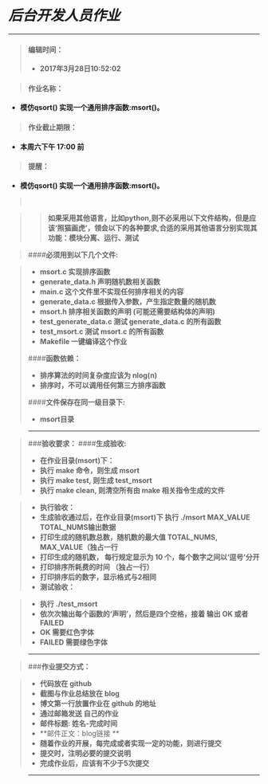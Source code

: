 *后台开发人员作业*
=========



-------------------

> #### **编辑时间：**
> -  **2017年3月28日10:52:02**

> #### **作业名称：**
-  **模仿qsort() 实现一个通用排序函数:msort()。**

> #### **作业截止期限：**
-  **本周六下午 17:00 前**
> #### **提醒：**
- **模仿qsort() 实现一个通用排序函数:msort()。**

> &nbsp;

>>**如果采用其他语言，比如python,则不必采用以下文件结构，但是应该‘照猫画虎’，领会以下的各种要求,合适的采用其他语言分别实现其功能：模块分离、运行、测试**



>####**必须用到以下几个文件:**

>- **msort.c  实现排序函数**
>- **generate_data.h   声明随机数相关函数**
>- **main.c     这个文件里不实现任何排序相关的内容**
>- **generate_data.c   根据传入参数，产生指定数量的随机数**
>- **msort.h  排序相关函数的声明 (可能还需要结构体的声明)**
>- **test_generate_data.c  测试 generate_data.c 的所有函数**
>- **test_msort.c  测试 msort.c 的所有函数**
>- **Makefile   一键编译这个作业**
>
>####**函数依赖：**
>- **排序算法的时间复杂度应该为 nlog(n)**
>- **排序时，不可以调用任何第三方排序函数**
>
>####**文件保存在同一级目录下:**
>- **msort目录**
>  &nbsp;
>  


>----------


>###**验收要求：**
>####**生成验收:**
>- **在作业目录(msort)下：**
>  - **执行 make 命令，则生成 msort**
>  - **执行 make test, 则生成 test_msort**
>  - **执行 make clean, 则清空所有由 make 相关指令生成的文件**
>  &nbsp;

>- **执行验收：**
>  - **生成验收通过后，在作业目录(msort)下 执行 ./msort MAX_VALUE TOTAL_NUMS输出数据**
>  - **打印生成的随机数总数，随机数的最大值 TOTAL_NUMS, MAX_VALUE（独占一行**
>  - **打印生成的随机数， 每行规定显示为 10 个，每个数字之间以‘逗号’分开**
>  - **打印排序所耗费的时间 （独占一行）**
>  - **打印排序后的数字，显示格式与2相同**
>&nbsp;
>- **测试验收：**

>  - **执行 ./test_msort**
>  - **依次次输出每个函数的‘声明’，然后是四个空格，接着 输出 OK 或者 FAILED**
>  - **OK 需要红色字体**
>  - **FAILED 需要绿色字体**
>  


>----------

>###**作业提交方式：**

>-  **代码放在 github**
>-  **截图与作业总结放在 blog**
>-  **博文第一行放置作业在 github 的地址**
>-  **通过邮箱发送 自己的作业**
>- **邮件标题: 姓名-完成时间**
>-  **邮件正文：blog链接 **
>-  **随着作业的开展，每完成或者实现一定的功能，则进行提交**
>-  **提交时，注明必要的提交说明**
>-  **完成作业后，应该有不少于5次提交**


>----------


